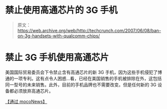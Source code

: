 # 禁止使用高通芯片的 3G 手机

> 原文：<https://web.archive.org/web/http://techcrunch.com/2007/06/08/ban-on-3g-handsets-with-qualcomm-chips/>

# 禁止 3G 手机使用高通芯片

美国国际贸易委员会下令禁止含有高通芯片的新 3G 手机，因为这些手机侵犯了博通的一项专利。这有点令人困惑…看，已经在美国销售的手机被排除在外，这包括同一型号的未来销售。此外，目前的手机品牌也不需要改变。但是任何新的 3G 设备都必须放弃高通芯片。

[【通过 mocoNews】](https://web.archive.org/web/20201127193255/http://www.moconews.net/entry/419-itc-orders-ban-on-new-3g-handsets-with-qualcomm-chips/)
